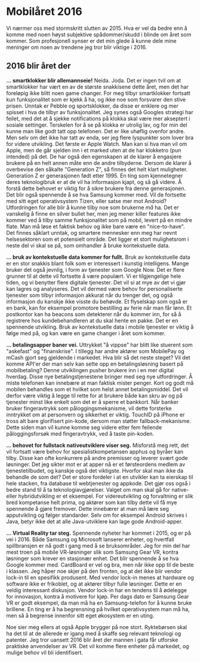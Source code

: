 # Mobilåret 2016
Vi nærmer oss med stormskritt slutten av 2015. Hva er vel da bedre enn å komme med noen høyst subjektive spådommer/skudd i blinde om året som kommer. Som profesjonell synser er det min glede å kunne dele mine meninger om noen av trendene jeg tror blir viktige i 2016.

## 2016 blir året der
**... smartklokker blir allemannseie!** Neida. Joda. Det er ingen tvil om at smartklokker har vært en av de største snakkisene dette året, men det har foreløpig ikke blitt noen game changer. For meg tilbyr smartklokker fortsatt kun funksjonalitet som er kjekk å ha, og ikke noe som forsvarer den stive prisen. Unntak er Pebble og sportsklokker, da disse er enklere og mer spisset i hva de tilbyr av funksjonalitet. Jeg synes også Googles strategi har feilet, med det at å sjekke notifications på klokka skal være mer akseptert i sosiale settinger. Terskelen for å se på klokka er utrolig lav, og for min del kunne man like godt tatt opp telefonen. Det er like uhøflig ovenfor andre. Men selv om det ikke har tatt av enda, ser jeg flere lyspunkter som lover bra for videre utvikling. Det første er Apple Watch. Man kan si hva man vil om Apple, men de går sjelden inn i et marked uten at de har klokketro (pun intended) på det. De har også den egenskapen at de klarer å engasjere brukere på en helt annen måte enn de andre tilbyderne. Dersom de klarer å overbevise den såkalte "Generation Z", så finnes det helt klart muligheter. Generation Z er generasjonen født etter 1995. En ting som kjennetegner deres teknologibruk er at de vil ha informasjon kjapt, og så gå videre. Å forstå dette behovet er viktig for å sikre brukere fra denne generasjonen. Det blir også spennende å se hva Samsung kommer med. Vil de fortsette med sitt eget operativsystem Tizen, eller satse mer mot Android? Utfordringen for alle blir å kunne tilby noe som brukerne _må_ ha. Det er vanskelig å finne en silver bullet her, men jeg mener killer features ikke kommer ved å tilby samme funksjonalitet som på mobil, levert på en mindre flate. Man må løse et faktisk behov og ikke bare være en "nice-to-have". Det finnes såklart unntak, og smartere mennesker enn meg har nevnt helsesektoren som et potensielt område. Det ligger et stort mulighetsrom i neste del vi skal se på, som omhandler å bruke kontekstuelle data.

**... bruk av kontekstuelle data kommer for fullt.** Bruk av kontekstuelle data er en stor snakkis blant folk som er interessert i kunstig intelligens. Mange bruker det også jevnlig, i form av tjenester som Google Now. Det er flere grunner til at dette vil fortsette å være populært. Vi er tilgjengelige hele tiden, og vi benytter flere digitale tjenester. Det vil si at mye av det vi gjør kan lagres og analyseres. Det vil dermed være behov for personaliserte tjenester som tilbyr informasjon akkurat når du trenger det, og også informasjon du kanskje ikke visste du behøvde. Et flyselskap som også er en bank, kan for eksempel promotore bestilling av ferie når man får lønn. Et postkontor kan ha beacons som detekterer når du kommer inn, for så å registrere hos kundebehandleren at du skal hente en pakke. Det er en spennende utvikling. Bruk av kontekstuelle data i mobile tjenester er viktig å følge med på, og kan være en game changer i året som kommer. 

**... betalingsapper baner vei.** Uttrykket "å vippse" har blitt like stuerent som "askefast" og "finanskrise". I tillegg har andre aktører som MobilePay og mCash gjort seg gjeldende i markedet. Hva blir så det neste steget? Vil det komme API'er der man selv kan sette opp en betalingsløsning basert på mobilbetaling? Denne utviklingen pusher brukere inn i en mer digital hverdag. Disse nye betalingstjenestene bringer med seg nye utfordringer. Å miste telefonen kan innebære at man faktisk mister penger. Kort og godt må mobilen behandles som et hvilket som helst annet betalingsmiddel. Det vil derfor være viktig å legge til rette for at brukere både kan skru av og på tjenester minst like enkelt som det er å sperre et bankkort. Når banker bruker fingeravtrykk som påloggingsmekanisme, vil dette forsterke inntrykket om at personvern og sikkerhet er viktig. TouchID på iPhone er tross alt bare glorifisert pin-kode, dersom man støtter fallback-mekanisme. Dette siden man vil kunne komme seg videre etter fem feilende påloggingsforsøk med fingeravtrykk, ved å taste pin-koden.

**... behovet for fullstack nativeutviklere viser seg.** Misforstå meg rett, det vil fortsatt være behov for spesialistkompetansen apphus og byråer kan tilby. Disse kan ofte konkurrere på andre premisser og leverer svært gode løsninger. Det jeg sikter mot er at apper nå er et førsteordens medlem av tjenestetilbudet, og kanskje også det viktigste. Hvorfor skal man ikke da behandle de som det? Det er store fordeler i at en utvikler kan ta eierskap til hele stacken, fra database til webtjenester og appkode. Det gjør oss også i bedre stand til å ta teknologiavgjørelser. Valget om man skal gå for native- eller hybridutvikling er et eksempel. For videreutvikling og forvaltning er slik bred kompetanse helt prima, og aktører som kan tilby dette vil få mye spennende å gjøre fremover. Dette innebærer at man må lære seg apputvikling og følger standarder. Selv om for eksempel Android skrives i Java, betyr ikke det at alle Java-utviklere kan lage gode Android-apper.

**... Virtual Reality tar steg.** Spennende nyheter har kommet i 2015, og er på vei i 2016. Både Samsung og Microsoft lanserer enheter, og hvertfall spillbransjen er nå godt i gang med å se bruksområder. Jeg for min del har mest troen på mobile VR-løsninger slik som Samsung Gear VR, kontra løsninger som krever en stasjonær enhet. Det blir spennende å se hva Google kommer med. CardBoard er vel og bra, men når ikke opp til de beste i klassen. Jeg håper noe skjer på den fronten, og at det ikke blir vendor lock-in til en spesifikk produsent. Med vendor lock-in menes at hardware og software ikke er frikoblet, og at aktører tilbyr fulle løsninger. Dette er en veldig interessant diskusjon. Vendor lock-in har en tendens til å ødelegge for innovasjon, kontra å motivere for kjøp. Per dags dato er Samsung Gear VR er godt eksempel, da man må ha en Samsung-telefon for å kunne bruke brillene. En ting er å ha begrensning på hvilket operativsystem man må ha, men så å begrense innenfor sitt eget økosystem er en uting.

Noe sier meg ellers at også Apple brygger på noe stort. Ryktebørsen skal ha det til at de allerede er igang med å skaffe seg relevant teknologi og patenter. Jeg tror uansett 2016 blir året der mannen i gata får utforske praktiske anvendelser av VR. Det vil komme flere enheter på markedet, og mulige behov vil bli identifisert.


